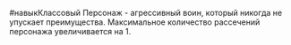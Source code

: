 #навыкКлассовый
Персонаж - агрессивный воин, который никогда не упускает преимущества. Максимальное количество рассечений персонажа увеличивается на 1.

